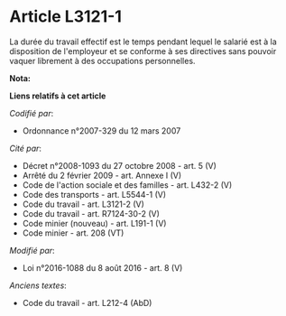 # Article L3121-1

La durée du travail effectif est le temps pendant lequel le salarié est à la disposition de l'employeur et se conforme à ses
directives sans pouvoir vaquer librement à des occupations personnelles.

**Nota:**



**Liens relatifs à cet article**

_Codifié par_:

  - Ordonnance n°2007-329 du 12 mars 2007

_Cité par_:

  - Décret n°2008-1093 du 27 octobre 2008 - art. 5 (V)
  - Arrêté du 2 février 2009 - art. Annexe I (V)
  - Code de l'action sociale et des familles - art. L432-2 (V)
  - Code des transports - art. L5544-1 (V)
  - Code du travail - art. L3121-2 (V)
  - Code du travail - art. R7124-30-2 (V)
  - Code minier (nouveau) - art. L191-1 (V)
  - Code minier - art. 208 (VT)

_Modifié par_:

  - Loi n°2016-1088 du 8 août 2016 - art. 8 (V)

_Anciens textes_:

  - Code du travail - art. L212-4 (AbD)

